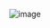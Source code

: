 ![image](https://github.com/siva-960/superherohunter/assets/107623183/9c0ceb2f-9863-4e00-83a5-8b89ba920930)
